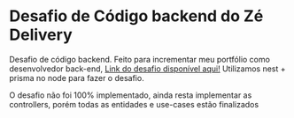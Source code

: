 # Desafio de Código backend do Zé Delivery

Desafio de código backend. 
Feito para incrementar meu portfólio como desenvolvedor back-end, [Link do desafio disponível aqui!](https://github.com/ab-inbev-ze-company/ze-code-challenges/blob/master/backend_pt.md)
Utilizamos nest + prisma no node para fazer o desafio.

O desafio não foi 100% implementado, ainda resta implementar as controllers, porém todas as entidades e use-cases estão finalizados
